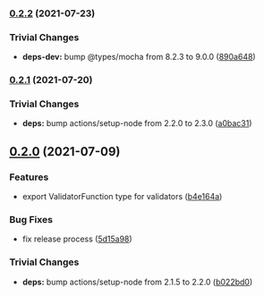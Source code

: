 ### [0.2.2](https://github.com/rvagg/js-ipld-schema-validator/compare/v0.2.1...v0.2.2) (2021-07-23)


### Trivial Changes

* **deps-dev:** bump @types/mocha from 8.2.3 to 9.0.0 ([890a648](https://github.com/rvagg/js-ipld-schema-validator/commit/890a648a6718cdd44af85bb01f3a8d19a810b86f))

### [0.2.1](https://github.com/rvagg/js-ipld-schema-validator/compare/v0.2.0...v0.2.1) (2021-07-20)


### Trivial Changes

* **deps:** bump actions/setup-node from 2.2.0 to 2.3.0 ([a0bac31](https://github.com/rvagg/js-ipld-schema-validator/commit/a0bac31c5ee71681daab06c300baabaabc1211bb))

## [0.2.0](https://github.com/rvagg/js-ipld-schema-validator/compare/v0.1.0...v0.2.0) (2021-07-09)


### Features

* export ValidatorFunction type for validators ([b4e164a](https://github.com/rvagg/js-ipld-schema-validator/commit/b4e164a0dd664af3e93f80332d82fe42b5acfc66))


### Bug Fixes

* fix release process ([5d15a98](https://github.com/rvagg/js-ipld-schema-validator/commit/5d15a98cfcb2215333eb1d72e4077e2a34722cfc))


### Trivial Changes

* **deps:** bump actions/setup-node from 2.1.5 to 2.2.0 ([b022bd0](https://github.com/rvagg/js-ipld-schema-validator/commit/b022bd0aee6a81829945a544a3df1321cc963c6b))
